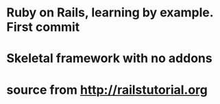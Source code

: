 # Ruby on Rails, learning by example. First commit
# Skeletal framework with no addons
# source from http://railstutorial.org